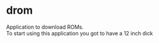 # drom
Application to download ROMs.
<br/>To start using this application you got to have a 12 inch dick

